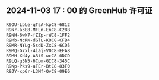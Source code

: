 ## 2024-11-03 17 : 00 的 GreenHub 许可证
```
R9OU-LbLe-qTsA-kpC8-6812
R9Nr-a3E8-MFLn-EnC8-C28B
R9NH-6wk7-fZZp-rWC8-1FF2
R9Mb-NcRK-dGlL-KOC8-CFB4
R9MR-NYLg-5sdD-ZxC8-6CD5
R9MQ-G7xl-4iaj-V0C8-EFA8
R9MH-Xd4y-A3tS-wcC8-0DCD
R9LQ-g5N5-6Cpm-GIC8-345C
R9Kp-Pks9-aFEr-BtC8-83F0
R9JY-xp6r-L3Mf-QvC8-09E6
```
